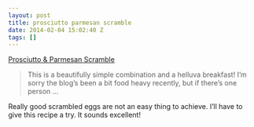 ```yaml
---
layout: post
title: prosciutto parmesan scramble
date: 2014-02-04 15:02:40 Z
tags: []
---
```

[Prosciutto & Parmesan Scramble](http://www.thelondoner.me/2014/01/prosciutto-parmesan-scramble.html)

> This is a beautifully simple combination and a helluva breakfast! I’m sorry the blog’s been a bit food heavy recently, but if there’s one person …

Really good scrambled eggs are not an easy thing to achieve. I’ll have to give this recipe a try. It sounds excellent!
